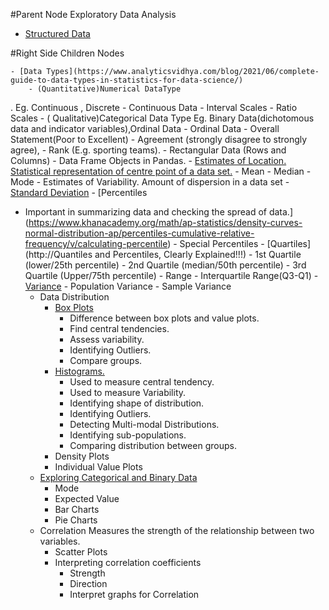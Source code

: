 #Parent Node
Exploratory Data Analysis
- [Structured Data](https://medium.com/@yuneeh/unstructured-data-vs-structured-data-explained-with-real-life-examples-a62dbadbb49d)

#Right Side Children Nodes

    - [Data Types](https://www.analyticsvidhya.com/blog/2021/06/complete-guide-to-data-types-in-statistics-for-data-science/)
        - (Quantitative)Numerical DataType
.
Eg. Continuous , Discrete
            - Continuous Data
                - Interval Scales
                - Ratio Scales
        - (
Qualitative)Categorical Data Type
Eg. Binary Data(dichotomous data and indicator variables),Ordinal Data
            - Ordinal Data
                - Overall Statement(Poor to Excellent)
                - Agreement (strongly disagree to strongly agree),
                - Rank (E.g. sporting teams).
    - Rectangular  Data
 (Rows and Columns)
        - Data Frame Objects in Pandas.
    - [Estimates of Location.
Statistical representation of  centre point of a data set.](https://www.khanacademy.org/math/ap-statistics/summarizing-quantitative-data-ap)
        - Mean
        - Median
        - Mode
    - Estimates of Variability.
Amount of dispersion in a data set
        - [Standard  Deviation](https://www.khanacademy.org/math/statistics-probability/summarizing-quantitative-data/variance-standard-deviation-population/a/calculating-standard-deviation-step-by-step)
        - [Percentiles
* Important in summarizing data and checking the spread of data.](https://www.khanacademy.org/math/ap-statistics/density-curves-normal-distribution-ap/percentiles-cumulative-relative-frequency/v/calculating-percentile)
            - Special Percentiles
                - [Quartiles](http://Quantiles and Percentiles, Clearly Explained!!!)
                    - 1st Quartile (lower/25th  percentile)
                    - 2nd Quartile (median/50th  percentile)
                    - 3rd Quartile (Upper/75th  percentile)
        - Range
            - Interquartile  Range(Q3-Q1)
        - [Variance](https://www.khanacademy.org/math/statistics-probability/summarizing-quantitative-data/variance-standard-deviation-population/v/variance-of-a-population)
            - Population Variance
            - Sample Variance
    - Data Distribution
        - [Box Plots](https://www.khanacademy.org/math/engageny-alg-1/alg1-2/alg1-2a-box-plots/v/constructing-a-box-and-whisker-plot)
            - Difference between box plots and value plots.
            - Find central tendencies.
            - Assess variability.
            - Identifying Outliers.
            - Compare groups.
        - [Histograms.](https://www.khanacademy.org/math/cc-sixth-grade-math/cc-6th-data-statistics/histograms/v/histograms-intro)
            - Used  to measure central tendency.
            - Used  to measure Variability.
            - Identifying shape of distribution.
            - Identifying Outliers.
            - Detecting  Multi-modal Distributions.
            - Identifying  sub-populations.
            - Comparing distribution between groups.
        - Density Plots
        - Individual Value Plots
    - [Exploring Categorical and Binary Data](https://www.geeksforgeeks.org/exploring-categorical-data/)
        - Mode
        - Expected  Value
        - Bar Charts
        - Pie Charts
    - Correlation
Measures the strength of the relationship between two variables.
        - Scatter Plots
        - Interpreting correlation coefficients
            - Strength
            - Direction
            - Interpret graphs for Correlation